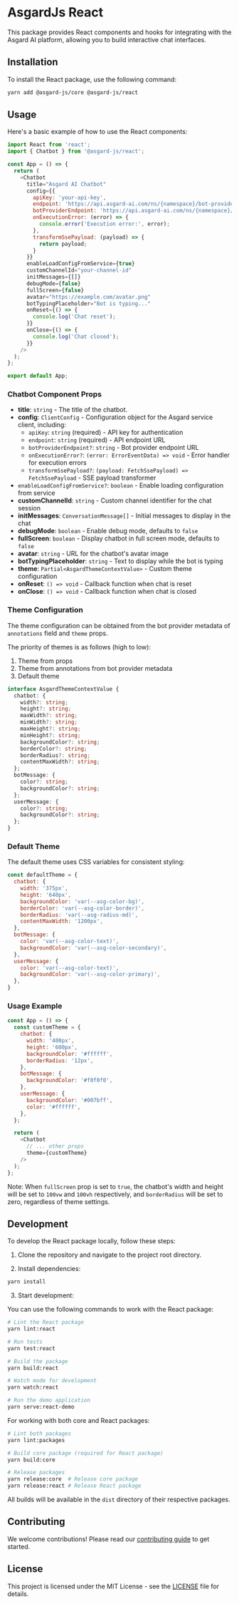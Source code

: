 # AsgardJs React

This package provides React components and hooks for integrating with the Asgard AI platform, allowing you to build interactive chat interfaces.

## Installation

To install the React package, use the following command:

```sh
yarn add @asgard-js/core @asgard-js/react
```

## Usage

Here's a basic example of how to use the React components:

```javascript
import React from 'react';
import { Chatbot } from '@asgard-js/react';

const App = () => {
  return (
    <Chatbot
      title="Asgard AI Chatbot"
      config={{
        apiKey: 'your-api-key',
        endpoint: 'https://api.asgard-ai.com/ns/{namespace}/bot-provider/{botProviderId}/message/sse',
        botProviderEndpoint: 'https://api.asgard-ai.com/ns/{namespace}/bot-provider/{botProviderId}',
        onExecutionError: (error) => {
          console.error('Execution error:', error);
        },
        transformSsePayload: (payload) => {
          return payload;
        }
      }}
      enableLoadConfigFromService={true}
      customChannelId="your-channel-id"
      initMessages={[]}
      debugMode={false}
      fullScreen={false}
      avatar="https://example.com/avatar.png"
      botTypingPlaceholder="Bot is typing..."
      onReset={() => {
        console.log('Chat reset');
      }}
      onClose={() => {
        console.log('Chat closed');
      }}
    />
  );
};

export default App;
```

### Chatbot Component Props

- **title**: `string` - The title of the chatbot.
- **config**: `ClientConfig` - Configuration object for the Asgard service client, including:
  - `apiKey`: `string` (required) - API key for authentication
  - `endpoint`: `string` (required) - API endpoint URL
  - `botProviderEndpoint?`: `string` - Bot provider endpoint URL
  - `onExecutionError?`: `(error: ErrorEventData) => void` - Error handler for execution errors
  - `transformSsePayload?`: `(payload: FetchSsePayload) => FetchSsePayload` - SSE payload transformer
- `enableLoadConfigFromService?`: `boolean` - Enable loading configuration from service
- **customChannelId**: `string` - Custom channel identifier for the chat session
- **initMessages**: `ConversationMessage[]` - Initial messages to display in the chat
- **debugMode**: `boolean` - Enable debug mode, defaults to `false`
- **fullScreen**: `boolean` - Display chatbot in full screen mode, defaults to `false`
- **avatar**: `string` - URL for the chatbot's avatar image
- **botTypingPlaceholder**: `string` - Text to display while the bot is typing
- **theme**: `Partial<AsgardThemeContextValue>` - Custom theme configuration
- **onReset**: `() => void` - Callback function when chat is reset
- **onClose**: `() => void` - Callback function when chat is closed

### Theme Configuration
The theme configuration can be obtained from the bot provider metadata of `annotations` field and `theme` props.

The priority of themes is as follows (high to low):
1. Theme from props
2. Theme from annotations from bot provider metadata
3. Default theme

```typescript
interface AsgardThemeContextValue {
  chatbot: {
    width?: string;
    height?: string;
    maxWidth?: string;
    minWidth?: string;
    maxHeight?: string;
    minHeight?: string;
    backgroundColor?: string;
    borderColor?: string;
    borderRadius?: string;
    contentMaxWidth?: string;
  };
  botMessage: {
    color?: string;
    backgroundColor?: string;
  };
  userMessage: {
    color?: string;
    backgroundColor?: string;
  };
}
```

### Default Theme

The default theme uses CSS variables for consistent styling:

```javascript
const defaultTheme = {
  chatbot: {
    width: '375px',
    height: '640px',
    backgroundColor: 'var(--asg-color-bg)',
    borderColor: 'var(--asg-color-border)',
    borderRadius: 'var(--asg-radius-md)',
    contentMaxWidth: '1200px',
  },
  botMessage: {
    color: 'var(--asg-color-text)',
    backgroundColor: 'var(--asg-color-secondary)',
  },
  userMessage: {
    color: 'var(--asg-color-text)',
    backgroundColor: 'var(--asg-color-primary)',
  },
}
```

### Usage Example

```javascript
const App = () => {
  const customTheme = {
    chatbot: {
      width: '400px',
      height: '600px',
      backgroundColor: '#ffffff',
      borderRadius: '12px',
    },
    botMessage: {
      backgroundColor: '#f0f0f0',
    },
    userMessage: {
      backgroundColor: '#007bff',
      color: '#ffffff',
    },
  };

  return (
    <Chatbot
      // ... other props
      theme={customTheme}
    />
  );
};
```

Note: When `fullScreen` prop is set to `true`, the chatbot's width and height will be set to `100vw` and `100vh` respectively, and `borderRadius` will be set to zero, regardless of theme settings.

## Development

To develop the React package locally, follow these steps:

1. Clone the repository and navigate to the project root directory.

2. Install dependencies:
```sh
yarn install
```

3. Start development:

You can use the following commands to work with the React package:

```sh
# Lint the React package
yarn lint:react

# Run tests
yarn test:react

# Build the package
yarn build:react

# Watch mode for development
yarn watch:react

# Run the demo application
yarn serve:react-demo
```

For working with both core and React packages:

```sh
# Lint both packages
yarn lint:packages

# Build core package (required for React package)
yarn build:core

# Release packages
yarn release:core  # Release core package
yarn release:react # Release React package
```

All builds will be available in the `dist` directory of their respective packages.

## Contributing

We welcome contributions! Please read our [contributing guide](../../CONTRIBUTING.md) to get started.

## License

This project is licensed under the MIT License - see the [LICENSE](../../LICENSE) file for details.
